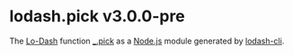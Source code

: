 # lodash.pick v3.0.0-pre

The [Lo-Dash](https://lodash.com/) function [_.pick](http://lodash.com/docs#pick) as a [Node.js](http://nodejs.org/) module generated by [lodash-cli](https://www.npmjs.com/package/lodash-cli).
